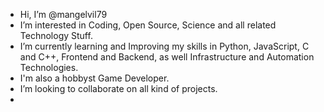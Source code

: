 - Hi, I’m @mangelvil79
- I’m interested in Coding, Open Source, Science and all related Technology Stuff.
- I’m currently learning and Improving my skills in Python, JavaScript, C and C++, Frontend and Backend, as well Infrastructure and Automation Technologies.
- I'm also a hobbyst Game Developer.
- I’m looking to collaborate on all kind of projects.
-

<!---
mangelvil79/mangelvil79 is a ✨ special ✨ repository because its `README.md` (this file) appears on your GitHub profile.
You can click the Preview link to take a look at your changes.
--->
